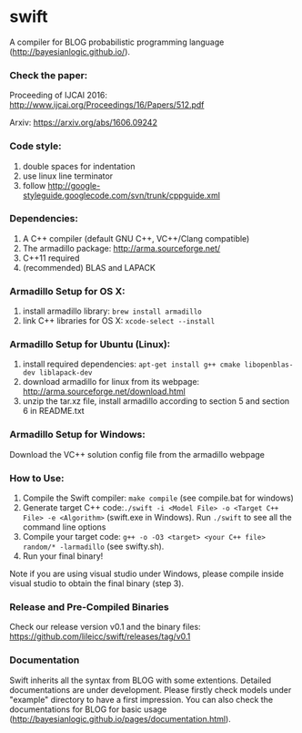 # swift
A compiler for BLOG probabilistic programming language (http://bayesianlogic.github.io/).

### Check the paper: 
Proceeding of IJCAI 2016: http://www.ijcai.org/Proceedings/16/Papers/512.pdf

Arxiv: https://arxiv.org/abs/1606.09242

### Code style:

1.  double spaces for indentation
2.  use linux line terminator
3.  follow http://google-styleguide.googlecode.com/svn/trunk/cppguide.xml

### Dependencies:
1. A C++ compiler (default GNU C++, VC++/Clang compatible)
2. The armadillo package: http://arma.sourceforge.net/
3. C++11 required
4. (recommended) BLAS and LAPACK

### Armadillo Setup for OS X:
1. install armadillo library: ```brew install armadillo```
2. link C++ libraries for OS X: ```xcode-select --install```

### Armadillo Setup for Ubuntu (Linux):
1. install required dependencies: ```apt-get install g++ cmake libopenblas-dev liblapack-dev```
2. download armadillo for linux from its webpage: http://arma.sourceforge.net/download.html
3. unzip the tar.xz file, install armadillo according to section 5 and section 6 in README.txt

### Armadillo Setup for Windows:
Download the VC++ solution config file from the armadillo webpage

### How to Use:
1. Compile the Swift compiler: ```make compile``` (see compile.bat for windows)
2. Generate target C++ code:```./swift -i <Model File> -o <Target C++ File> -e <Algorithm>``` (swift.exe in Windows). Run ```./swift``` to see all the command line options
3. Compile your target code: ```g++ -o -O3 <target> <your C++ file> random/* -larmadillo``` (see swifty.sh). 
4. Run your final binary!

Note if you are using visual studio under Windows, please compile inside visual studio to obtain the final binary (step 3).

### Release and Pre-Compiled Binaries
Check our release version v0.1 and the binary files: https://github.com/lileicc/swift/releases/tag/v0.1

### Documentation
Swift inherits all the syntax from BLOG with some extentions. Detailed documentations are under development. Please firstly check models under "example" directory to have a first impression. You can also check the documentations for BLOG for basic usage (http://bayesianlogic.github.io/pages/documentation.html).
